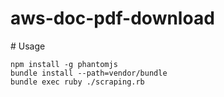 aws-doc-pdf-download
====================

#️ Usage

```
npm install -g phantomjs
bundle install --path=vendor/bundle
bundle exec ruby ./scraping.rb
```
